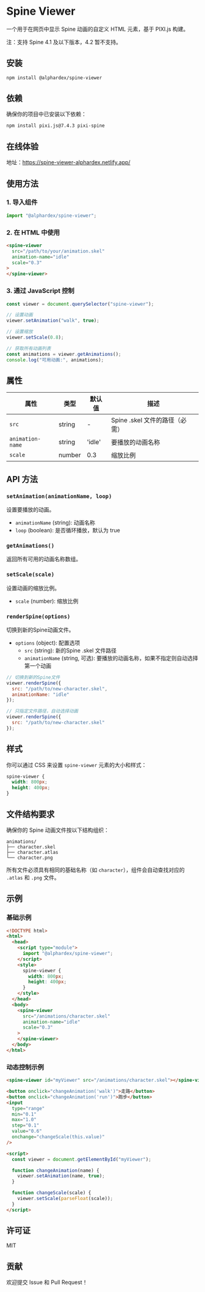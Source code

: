 # Spine Viewer

一个用于在网页中显示 Spine 动画的自定义 HTML 元素，基于 PIXI.js 构建。

注：支持 Spine 4.1 及以下版本，4.2 暂不支持。

## 安装

```bash
npm install @alphardex/spine-viewer
```

## 依赖

确保你的项目中已安装以下依赖：

```bash
npm install pixi.js@7.4.3 pixi-spine
```

## 在线体验

地址：https://spine-viewer-alphardex.netlify.app/

## 使用方法

### 1. 导入组件

```javascript
import "@alphardex/spine-viewer";
```

### 2. 在 HTML 中使用

```html
<spine-viewer
  src="/path/to/your/animation.skel"
  animation-name="idle"
  scale="0.3"
>
</spine-viewer>
```

### 3. 通过 JavaScript 控制

```javascript
const viewer = document.querySelector("spine-viewer");

// 设置动画
viewer.setAnimation("walk", true);

// 设置缩放
viewer.setScale(0.8);

// 获取所有动画列表
const animations = viewer.getAnimations();
console.log("可用动画:", animations);
```

## 属性

| 属性             | 类型   | 默认值 | 描述                           |
| ---------------- | ------ | ------ | ------------------------------ |
| `src`            | string | -      | Spine .skel 文件的路径（必需） |
| `animation-name` | string | 'idle' | 要播放的动画名称               |
| `scale`          | number | 0.3    | 缩放比例                       |

## API 方法

### `setAnimation(animationName, loop)`

设置要播放的动画。

- `animationName` (string): 动画名称
- `loop` (boolean): 是否循环播放，默认为 true

### `getAnimations()`

返回所有可用的动画名称数组。

### `setScale(scale)`

设置动画的缩放比例。

- `scale` (number): 缩放比例

### `renderSpine(options)`

切换到新的Spine动画文件。

- `options` (object): 配置选项
  - `src` (string): 新的Spine .skel 文件路径
  - `animationName` (string, 可选): 要播放的动画名称，如果不指定则自动选择第一个动画

```javascript
// 切换到新的Spine文件
viewer.renderSpine({
  src: "/path/to/new-character.skel",
  animationName: "idle"
});

// 只指定文件路径，自动选择动画
viewer.renderSpine({
  src: "/path/to/new-character.skel"
});
```

## 样式

你可以通过 CSS 来设置 `spine-viewer` 元素的大小和样式：

```css
spine-viewer {
  width: 800px;
  height: 400px;
}
```

## 文件结构要求

确保你的 Spine 动画文件按以下结构组织：

```
animations/
├── character.skel
├── character.atlas
└── character.png
```

所有文件必须具有相同的基础名称（如 `character`），组件会自动查找对应的 `.atlas` 和 `.png` 文件。

## 示例

### 基础示例

```html
<!DOCTYPE html>
<html>
  <head>
    <script type="module">
      import "@alphardex/spine-viewer";
    </script>
    <style>
      spine-viewer {
        width: 800px;
        height: 400px;
      }
    </style>
  </head>
  <body>
    <spine-viewer
      src="/animations/character.skel"
      animation-name="idle"
      scale="0.3"
    >
    </spine-viewer>
  </body>
</html>
```

### 动态控制示例

```html
<spine-viewer id="myViewer" src="/animations/character.skel"></spine-viewer>

<button onclick="changeAnimation('walk')">走路</button>
<button onclick="changeAnimation('run')">跑步</button>
<input
  type="range"
  min="0.1"
  max="1.0"
  step="0.1"
  value="0.6"
  onchange="changeScale(this.value)"
/>

<script>
  const viewer = document.getElementById("myViewer");

  function changeAnimation(name) {
    viewer.setAnimation(name, true);
  }

  function changeScale(scale) {
    viewer.setScale(parseFloat(scale));
  }
</script>
```

## 许可证

MIT

## 贡献

欢迎提交 Issue 和 Pull Request！
